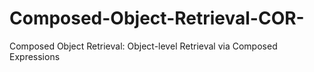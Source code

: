 # Composed-Object-Retrieval-COR-
Composed Object Retrieval: Object-level Retrieval via Composed Expressions
